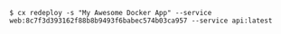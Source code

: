 <!-- usedin: [ _includes/_inlines/Toolbelt/common/redeploy/redeploy_examples-v1.md] -->

```
$ cx redeploy -s "My Awesome Docker App" --service web:8c7f3d393162f88b8b9493f6babec574b03ca957 --service api:latest
```
